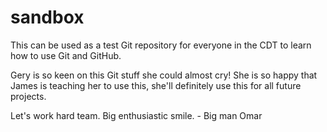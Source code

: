 # sandbox

This can be used as a test Git repository for everyone in the CDT to learn how to use Git and GitHub.

Gery is so keen on this Git stuff she could almost cry!
She is so happy that James is teaching her to use this, she'll definitely use this for all future projects.

Let's work hard team. Big enthusiastic smile. - Big man Omar
